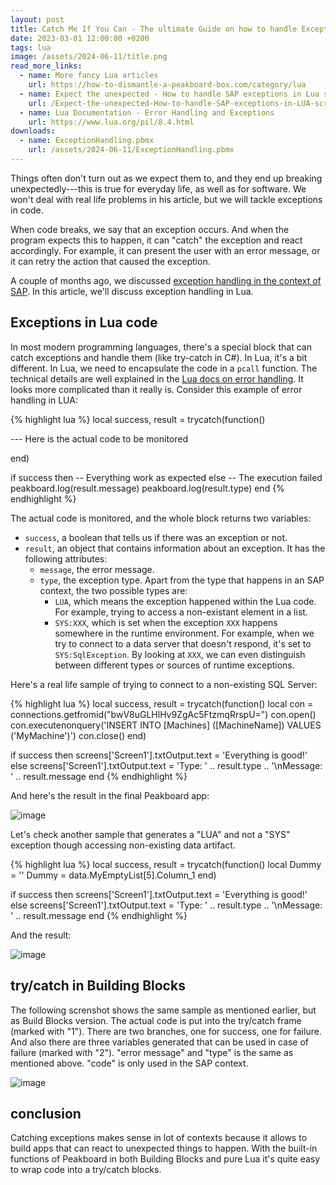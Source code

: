 ```yaml
---
layout: post
title: Catch Me If You Can - The ultimate Guide on how to handle Exceptions in Lua
date: 2023-03-01 12:00:00 +0200
tags: lua
image: /assets/2024-06-11/title.png
read_more_links:
  - name: More fancy Lua articles
    url: https://how-to-dismantle-a-peakboard-box.com/category/lua
  - name: Expect the unexpected - How to handle SAP exceptions in Lua scripting
    url: /Expect-the-unexpected-How-to-handle-SAP-exceptions-in-LUA-scripting.html
  - name: Lua Documentation - Error Handling and Exceptions
    url: https://www.lua.org/pil/8.4.html
downloads:
  - name: ExceptionHandling.pbmx
    url: /assets/2024-06-11/ExceptionHandling.pbmx
---
```

Things often don't turn out as we expect them to, and they end up breaking unexpectedly---this is true for everyday life, as well as for software. We won't deal with real life problems in his article, but we will tackle exceptions in code.

When code breaks, we say that an exception occurs. And when the program expects this to happen, it can "catch" the exception and react accordingly. For example, it can present the user with an error message, or it can retry the action that caused the exception.

A couple of months ago, we discussed [exception handling in the context of SAP](/Expect-the-unexpected-How-to-handle-SAP-exceptions-in-LUA-scripting.html). In this article, we'll discuss exception handling in Lua.

## Exceptions in Lua code

In most modern programming languages, there's a special block that can catch exceptions and handle them (like try-catch in C#). In Lua, it's a bit different. In Lua, we need to encapsulate the code in a `pcall` function. The technical details are well explained in the [Lua docs on error handling](https://www.lua.org/pil/8.4.html). It looks more complicated than it really is. Consider this example of error handling in LUA:

{% highlight lua %}
local success, result = trycatch(function()

--- Here is the actual code to be monitored

end)

if success then
  -- Everything work as expected
else
   -- The execution failed 
   peakboard.log(result.message)
   peakboard.log(result.type)
end
{% endhighlight %}

The actual code is monitored, and the whole block returns two variables:
* `success`, a boolean that tells us if there was an exception or not.
* `result`, an object that contains information about an exception. It has the following attributes:
  * `message`, the error message.
  * `type`, the exception type. Apart from the type that happens in an SAP context, the two possible types are:
    * `LUA`, which means the exception happened within the Lua code. For example, trying to access a non-existant element in a list.
    * `SYS:XXX`, which is set when the exception `XXX` happens somewhere in the runtime environment. For example, when we try to connect to a data server that doesn't respond, it's set to `SYS:SqlException`. By looking at `XXX`, we can even distinguish between different types or sources of runtime exceptions.

Here's a real life sample of trying to connect to a non-existing SQL Server:

{% highlight lua %}
local success, result = trycatch(function()
      local con = connections.getfromid("bwV8uGLHlHv9ZgAc5FtzmqRrspU=")
      con.open()
      con.executenonquery('INSERT INTO [Machines] ([MachineName]) VALUES (\'MyMachine\')')
      con.close()
end)

if success then
   screens['Screen1'].txtOutput.text = 'Everything is good!'
else
   screens['Screen1'].txtOutput.text = 'Type: ' .. result.type .. '\nMessage: ' .. result.message
end
{% endhighlight %}

And here's the result in the final Peakboard app:

![image](/assets/2024-06-11/010.png)

Let's check another sample that generates a "LUA" and not a "SYS" exception though accessing non-existing data artifact.

{% highlight lua %}
local success, result = trycatch(function()
      local Dummy = ''
      Dummy = data.MyEmptyList[5].Column_1
end)

if success then
   screens['Screen1'].txtOutput.text = 'Everything is good!'
else
   screens['Screen1'].txtOutput.text = 'Type: ' .. result.type .. '\nMessage: ' .. result.message
end
{% endhighlight %}

And the result:

![image](/assets/2024-06-11/020.png)

## try/catch in Building Blocks

The following screnshot shows the same sample as mentioned earlier, but as Build Blocks version. The actual code is put into the try/catch frame (marked with "1"). There are two branches, one for success, one for failure. And also there are three variables generated that can be used in case of failure (marked with "2"). "error message" and "type" is the same as mentioned above. "code" is only used in the SAP context.

![image](/assets/2024-06-11/030.png)

## conclusion

Catching exceptions makes sense in lot of contexts because it allows to build apps that can react to unexpected things to happen. With the built-in functions of Peakboard in both Building Blocks and pure Lua it's quite easy to wrap code into a try/catch blocks.


